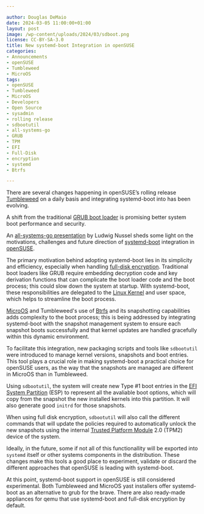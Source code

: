```yaml
---

author: Douglas DeMaio
date: 2024-03-05 11:00:00+01:00
layout: post
image: /wp-content/uploads/2024/03/sdboot.png
license: CC-BY-SA-3.0
title: New systemd-boot Integration in openSUSE
categories:
- Announcements
- openSUSE
- Tumbleweed
- MicroOS
tags:
- openSUSE
- Tumbleweed
- MicroOS
- Developers
- Open Source
- sysadmin
- rolling release
- sdbootutil
- all-systems-go
- GRUB
- TPM
- EFI
- Full-Disk
- encryption
- systemd
- Btrfs

---
```


There are several changes happening in openSUSE’s rolling release [Tumbleweed](https://get.opensuse.org/tumbleweed/) on a daily basis and integrating systemd-boot into has been evolving. 

A shift from the traditional [GRUB boot loader](https://www.gnu.org/software/grub/) is promising better system boot performance and security. 

An [all-systems-go presentation](https://youtu.be/drgo6pvn5hI?si=OiVQxMx3UpF_ku3Z) by Ludwig Nussel sheds some light on the motivations, challenges and future direction of [systemd-boot](https://github.com/systemd/systemd/tree/main/src/boot) integration in [openSUSE](https://get.opensuse.org/).

The primary motivation behind adopting systemd-boot lies in its simplicity and efficiency, especially when handling [full-disk encryption](https://en.wikipedia.org/wiki/Disk_encryption). Traditional boot loaders like GRUB require embedding decryption code and key derivation functions that can complicate the boot loader code and the boot process; this could slow down the system at startup. With systemd-boot, these responsibilities are delegated to the [Linux Kernel](https://www.kernel.org/) and user space, which helps to streamline the boot process.

[MicroOS](https://get.opensuse.org/microos/) and Tumbleweed's use of [Btrfs](https://btrfs.wiki.kernel.org) and its snapshotting capabilities adds complexity to the boot process; this is being addressed by integrating systemd-boot with the snapshot management system to ensure each snapshot boots successfully and that kernel updates are handled gracefully within this dynamic environment.

To facilitate this integration, new packaging scripts and tools like `sdbootutil` were introduced to manage kernel versions, snapshots and boot entries. This tool plays a crucial role in making systemd-boot a practical choice for openSUSE users, as the way that the snapshots are managed are different in MicroOS than in Tumbleweed.

Using `sdbootutil`, the system will create new Type #1 boot entries in the [EFI System Partition](https://en.wikipedia.org/wiki/EFI_system_partition) (ESP) to represent all the avaliable boot options, which will copy from the snapshot the new installed kernels into this partition.  It will also generate good `initrd` for those snapshots.

When using full disk encryption, `sdbootutil` will also call the different commands that will update the policies required to automatically unlock the new snapshots using the internal [Trusted Platform Module](https://en.wikipedia.org/wiki/Trusted_Platform_Module) 2.0 (TPM2) device of the system.

Ideally, in the future, some if not all of this functionallity will be exported into `systemd` itself or other systems components in the distribution. These changes make this tools a good place to experiment, validate or discard the different approaches that openSUSE is leading with systemd-boot.

At this point, systemd-boot support in openSUSE is still considered experimental. Both Tumbleweed and MicroOS yast installers offer systemd-boot as an alternative to grub for the brave. There are also ready-made appliances for qemu that use systemd-boot and full-disk encryption by default.

<meta name="openSUSE, Tumbleweed, Developers, sysadmin, user, Open Source, rolling release, tpm, full-disk, encryption, MicroOS, grub, qemu, btrfs" content="HTML,CSS,XML,JavaScript">


